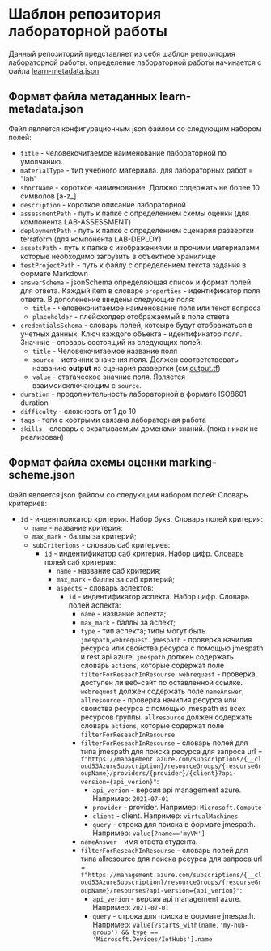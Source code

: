 # Шаблон репозитория лабораторной работы
Данный репозиторий представляет из себя шаблон репозитория лабораторной работы. 
определение лабораторной работы начинается с файла [learn-metadata.json](./learn-metadata.json)

## Формат файла метаданных learn-metadata.json
Файл является конфигурационным json файлом со следующим набором полей:
* `title` - человекочитаемое наименование лабораторной по умолчанию.
* `materialType` - тип учебного материала. для лабораторных работ = "lab"
* `shortName` - короткое наименование. Должно содержать не более 10 символов [a-z_]
* `description` - короткое описание лабораторной
* `assessmentPath` - путь к папке с определением схемы оценки (для компонента LAB-ASSESSMENT)
* `deploymentPath` - путь к папке с определением сценария развертки terraform (для компонента LAB-DEPLOY)
* `assetsPath` - путь к папке с изображениями и прочими материалами, которые необходимо загрузить в объектное хранилище
* `testProjectPath` - путь к файлу с определением текста задания в формате Markdown 
* `answerSchema` - jsonSchema определяющая список и формат полей для ответа. Каждый item в словаре `properties` - идентификатор поля ответа. В дополенение введены следующие поля:
    * `title` - человекочитаемое наименование поля или текст вопроса
    * `placeholder` - плейсхолдер отображаемый в поле ответа
* `credentialsSchema` - словарь полей, котоыре будут отображаться в учетных данных. Ключ каждого объекта - идентификатор поля. Значние - словарь состоящий из следующих полей:
    * `title` - Человекочитаемое название поля
    * `source` - источник значения поля. Должен соответствовать названию **output** из сценария развертки (см [output.tf](./deploy/output.tf))
    * `value` - статаческое значние поля. Является взаимоисключающим с `source`.
* `duration` - продолжительность лабораторной в формате ISO8601 duration
* `difficulty` - сложность от 1 до 10
* `tags` - теги с коотрыми связана лабораторная работа
* `skills` - словарь с охватываемым доменами знаний. (пока никак не реализован)

## Формат файла схемы оценки marking-scheme.json
Файл является json файлом со следующим набором полей:
Словарь критериев:
* `id` - индентификатор критерия. Набор букв. Словарь полей критерия:
   * `name` - название критерия;
   * `max_mark` - баллы за критерий;
   * `subCriterions` - словарь саб критериев:
      * `id` - индентификатор саб критерия. Набор цифр. Словарь полей саб критерия:
         * `name` - название саб критерия;
         * `max_mark` - баллы за саб критерий;
         * `aspects` - словарь аспектов:
            * `id` - индентификатор аспекта. Набор цифр. Словарь полей аспекта:
               * `name` - название аспекта;
               * `max_mark` - баллы за аспект;
               * `type` - тип аспекта; типы могут быть `jmespath`,`webrequest`. `jmespath` -  проверка начилия ресурса или свойства ресурса c помощью jmespath и rest api azure. `jmespath` должен содержать словарь `actions`, которые содержат поле `filterForReseachInResourse`. `webrequest` - проверка, доступен ли веб-сайт по оставленной ссылке. `webrequest` должен содержать поле `nameAnswer`, `allresource` - проверка начилия ресурса или свойства ресурса c помощью jmespath из всех ресурсов группы. `allresource` должен содержать словарь `actions`, которые содержат поле `filterForReseachInResourse` 
               * `filterForReseachInResourse` - словарь полей для типа jmespath для поиска ресурса для запроса url = `f"https://management.azure.com/subscriptions/{__cloud53AzureSubscription}/resourceGroups/{resourseGroupName}/providers/{provider}/{client}?api-version={api_verion}"`:
                  * `api_verion` - версия api management azure. Например: `2021-07-01`
                  * `provider` - provider. Например: `Microsoft.Compute`
                  * `client` - client. Например: `virtualMachines`.
                  * `query` - строка для поиска в формате jmespath. Например: `value[?name=='myVM']`
               * `nameAnswer` - имя ответа студента.
               *  `filterForReseachInResourse` - словарь полей для типа allresource для поиска ресурса для запроса url = `f"https://management.azure.com/subscriptions/{__cloud53AzureSubscription}/resourceGroups/{resourseGroupName}/resourses?api-version={api_verion}"`:
                  * `api_verion` - версия api management azure. Например: `2021-07-01`
                  * `query` - строка для поиска в формате jmespath. Например: `value[?starts_with(name,'my-hub-group') && type == 'Microsoft.Devices/IotHubs'].name`
